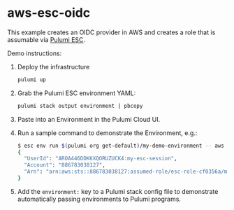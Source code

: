 # aws-esc-oidc

This example creates an OIDC provider in AWS and creates a role that is assumable via [Pulumi ESC](https://www.pulumi.com/docs/pulumi-cloud/esc/?utm_source=GitHub&utm_medium=referral&utm_campaign=workshops).

Demo instructions:

1. Deploy the infrastructure

    ```bash
    pulumi up
    ```

1. Grab the Pulumi ESC environment YAML:

    ```bash
    pulumi stack output environment | pbcopy
    ```

1. Paste into an Environment in the Pulumi Cloud UI.
1. Run a sample command to demonstrate the Environment, e.g.:

    ```bash
    $ esc env run $(pulumi org get-default)/my-demo-environment -- aws sts get-caller-identity
    {
      "UserId": "AROA446DDKKXQORUZUCK4:my-esc-session",
      "Account": "886783038127",
      "Arn": "arn:aws:sts::886783038127:assumed-role/esc-role-cf0356a/my-esc-session"
    }
    ```

1. Add the `environment:` key to a Pulumi stack config file to demonstrate automatically passing environments to Pulumi programs.
